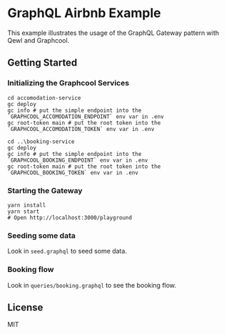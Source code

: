 # GraphQL Airbnb Example

This example illustrates the usage of the GraphQL Gateway pattern with Qewl and Graphcool.

## Getting Started
### Initializing the Graphcool Services
```
cd accomodation-service
gc deploy
gc info # put the simple endpoint into the `GRAPHCOOL_ACCOMODATION_ENDPOINT` env var in .env
gc root-token main # put the root token into the `GRAPHCOOL_ACCOMODATION_TOKEN` env var in .env

cd ..\booking-service
gc deploy
gc info # put the simple endpoint into the `GRAPHCOOL_BOOKING_ENDPOINT` env var in .env
gc root-token main # put the root token into the `GRAPHCOOL_BOOKING_TOKEN` env var in .env
```

### Starting the Gateway
```
yarn install
yarn start
# Open http://localhost:3000/playground
```

### Seeding some data
Look in `seed.graphql` to seed some data.

### Booking flow
Look in `queries/booking.graphql` to see the booking flow.

## License
MIT
